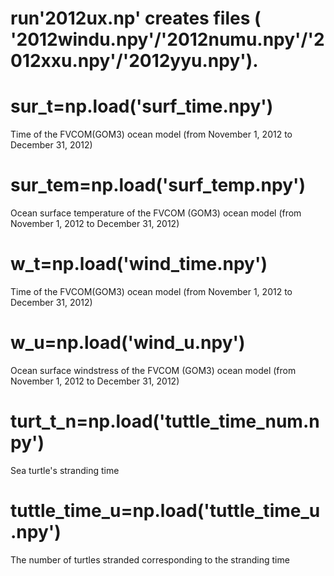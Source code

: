 # run'2012ux.np' creates files ( '2012windu.npy'/'2012numu.npy'/'2012xxu.npy'/'2012yyu.npy').

# sur_t=np.load('surf_time.npy')
Time of the FVCOM(GOM3) ocean model (from November 1, 2012 to December 31, 2012)

# sur_tem=np.load('surf_temp.npy')
Ocean surface temperature of the FVCOM (GOM3) ocean model (from November 1, 2012 to December 31, 2012)

# w_t=np.load('wind_time.npy')
Time of the FVCOM(GOM3) ocean model (from November 1, 2012 to December 31, 2012)

# w_u=np.load('wind_u.npy')
Ocean surface windstress of the FVCOM (GOM3) ocean model (from November 1, 2012 to December 31, 2012)

# turt_t_n=np.load('tuttle_time_num.npy')
Sea turtle's stranding time

# tuttle_time_u=np.load('tuttle_time_u.npy')
The number of turtles stranded corresponding to the stranding time
